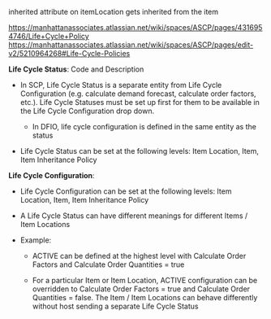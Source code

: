 inherited attribute on itemLocation gets inherited from the item

https://manhattanassociates.atlassian.net/wiki/spaces/ASCP/pages/4316954746/Life+Cycle+Policy
https://manhattanassociates.atlassian.net/wiki/spaces/ASCP/pages/edit-v2/5210964268#Life-Cycle-Policies

**Life Cycle Status**: Code and Description

- In SCP, Life Cycle Status is a separate entity from Life Cycle Configuration (e.g. calculate demand forecast, calculate order factors, etc.). Life Cycle Statuses must be set up first for them to be available in the Life Cycle Configuration drop down.
    
    - In DFIO, life cycle configuration is defined in the same entity as the status
        
- Life Cycle Status can be set at the following levels: Item Location, Item, Item Inheritance Policy
    

**Life Cycle Configuration**:

- Life Cycle Configuration can be set at the following levels: Item Location, Item, Item Inheritance Policy
    
- A Life Cycle Status can have different meanings for different Items / Item Locations
    
- Example:
    
    - ACTIVE can be defined at the highest level with Calculate Order Factors and Calculate Order Quantities = true
        
    - For a particular Item or Item Location, ACTIVE configuration can be overridden to Calculate Order Factors = true and Calculate Order Quantities = false. The Item / Item Locations can behave differently without host sending a separate Life Cycle Status